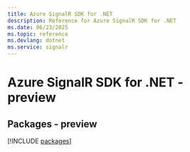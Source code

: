 ```yaml
---
title: Azure SignalR SDK for .NET
description: Reference for Azure SignalR SDK for .NET
ms.date: 06/23/2025
ms.topic: reference
ms.devlang: dotnet
ms.service: signalr
---
```

# Azure SignalR SDK for .NET - preview
## Packages - preview
[!INCLUDE [packages](signalr-index.md)]